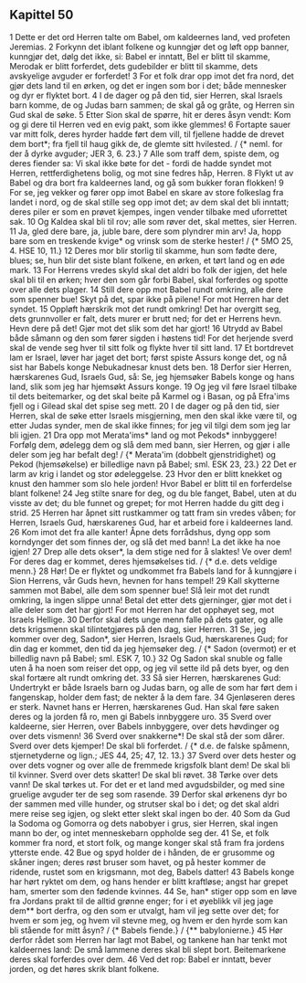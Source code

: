 ## Kapittel 50

1 Dette er det ord Herren talte om Babel, om kaldeernes land, ved profeten Jeremias.
2 Forkynn det iblant folkene og kunngjør det og løft opp banner, kunngjør det, dølg det ikke, si: Babel er inntatt, Bel er blitt til skamme, Merodak er blitt forferdet, dets gudebilder er blitt til skamme, dets avskyelige avguder er forferdet!
3 For et folk drar opp imot det fra nord, det gjør dets land til en ørken, og det er ingen som bor i det; både mennesker og dyr er flyktet bort.
4 I de dager og på den tid, sier Herren, skal Israels barn komme, de og Judas barn sammen; de skal gå og gråte, og Herren sin Gud skal de søke.
5 Etter Sion skal de spørre, hit er deres åsyn vendt: Kom og gi dere til Herren ved en evig pakt, som ikke glemmes!
6 Fortapte sauer var mitt folk, deres hyrder hadde ført dem vill, til fjellene hadde de drevet dem bort*; fra fjell til haug gikk de, de glemte sitt hvilested. / {* neml. for der å dyrke avguder; JER 3, 6. 23.}
7 Alle som traff dem, spiste dem, og deres fiender sa: Vi skal ikke bøte for det - fordi de hadde syndet mot Herren, rettferdighetens bolig, og mot sine fedres håp, Herren.
8 Flykt ut av Babel og dra bort fra kaldeernes land, og gå som bukker foran flokken!
9 For se, jeg vekker og fører opp imot Babel en skare av store folkeslag fra landet i nord, og de skal stille seg opp imot det; av dem skal det bli inntatt; deres piler er som en prøvet kjempes, ingen vender tilbake med uforrettet sak.
10 Og Kaldea skal bli til rov; alle som røver det, skal mettes, sier Herren.
11 Ja, gled dere bare, ja, juble bare, dere som plyndrer min arv! Ja, hopp bare som en treskende kvige* og vrinsk som de sterke hester! / {* 5MO 25, 4. HSE 10, 11.}
12 Deres mor blir storlig til skamme, hun som fødte dere, blues; se, hun blir det siste blant folkene, en ørken, et tørt land og en øde mark.
13 For Herrens vredes skyld skal det aldri bo folk der igjen, det hele skal bli til en ørken; hver den som går forbi Babel, skal forferdes og spotte over alle dets plager.
14 Still dere opp mot Babel rundt omkring, alle dere som spenner bue! Skyt på det, spar ikke på pilene! For mot Herren har det syndet.
15 Oppløft hærskrik mot det rundt omkring! Det har overgitt seg, dets grunnvoller er falt, dets murer er brutt ned; for det er Herrens hevn. Hevn dere på det! Gjør mot det slik som det har gjort!
16 Utrydd av Babel både såmann og den som fører sigden i høstens tid! For det herjende sverd skal de vende seg hver til sitt folk og flykte hver til sitt land.
17 Et bortdrevet lam er Israel, løver har jaget det bort; først spiste Assurs konge det, og nå sist har Babels konge Nebukadnesar knust dets ben.
18 Derfor sier Herren, hærskarenes Gud, Israels Gud, så: Se, jeg hjemsøker Babels konge og hans land, slik som jeg har hjemsøkt Assurs konge.
19 Og jeg vil føre Israel tilbake til dets beitemarker, og det skal beite på Karmel og i Basan, og på Efra'ims fjell og i Gilead skal det spise seg mett.
20 I de dager og på den tid, sier Herren, skal de søke etter Israels misgjerning, men den skal ikke være til, og etter Judas synder, men de skal ikke finnes; for jeg vil tilgi dem som jeg lar bli igjen.
21 Dra opp mot Merata'ims* land og mot Pekods* innbyggere! Forfølg dem, ødelegg dem og slå dem med bann, sier Herren, og gjør i alle deler som jeg har befalt deg! / {* Merata'im (dobbelt gjenstridighet) og Pekod (hjemsøkelse) er billedlige navn på Babel; sml. ESK 23, 23.}
22 Det er larm av krig i landet og stor ødeleggelse.
23 Hvor den er blitt knekket og knust den hammer som slo hele jorden! Hvor Babel er blitt til en forferdelse blant folkene!
24 Jeg stilte snare for deg, og du ble fanget, Babel, uten at du visste av det; du ble funnet og grepet; for mot Herren hadde du gitt deg i strid.
25 Herren har åpnet sitt rustkammer og tatt fram sin vredes våben; for Herren, Israels Gud, hærskarenes Gud, har et arbeid fore i kaldeernes land.
26 Kom imot det fra alle kanter! Åpne dets forrådshus, dyng opp som korndynger det som finnes der, og slå det med bann! La det ikke ha noe igjen!
27 Drep alle dets okser*, la dem stige ned for å slaktes! Ve over dem! For deres dag er kommet, deres hjemsøkelses tid. / {* d.e. dets veldige menn.}
28 Hør! De er flyktet og undkommet fra Babels land for å kunngjøre i Sion Herrens, vår Guds hevn, hevnen for hans tempel!
29 Kall skytterne sammen mot Babel, alle dem som spenner bue! Slå leir mot det rundt omkring, la ingen slippe unna! Betal det etter dets gjerninger, gjør mot det i alle deler som det har gjort! For mot Herren har det opphøyet seg, mot Israels Hellige.
30 Derfor skal dets unge menn falle på dets gater, og alle dets krigsmenn skal tilintetgjøres på den dag, sier Herren.
31 Se, jeg kommer over deg, Sadon*, sier Herren, Israels Gud, hærskarenes Gud; for din dag er kommet, den tid da jeg hjemsøker deg. / {* Sadon (overmot) er et billedlig navn på Babel; sml. ESK 7, 10.}
32 Og Sadon skal snuble og falle uten å ha noen som reiser det opp, og jeg vil sette ild på dets byer, og den skal fortære alt rundt omkring det.
33 Så sier Herren, hærskarenes Gud: Undertrykt er både Israels barn og Judas barn, og alle de som har ført dem i fangenskap, holder dem fast; de nekter å la dem fare.
34 Gjenløseren deres er sterk. Navnet hans er Herren, hærskarenes Gud. Han skal føre saken deres og la jorden få ro, men gi Babels innbyggere uro.
35 Sverd over kaldeerne, sier Herren, over Babels innbyggere, over dets høvdinger og over dets vismenn!
36 Sverd over snakkerne*! De skal stå der som dårer. Sverd over dets kjemper! De skal bli forferdet. / {* d.e. de falske spåmenn, stjernetyderne og lign.; JES 44, 25; 47, 12. 13.}
37 Sverd over dets hester og over dets vogner og over alle de fremmede krigsfolk blant dem! De skal bli til kvinner. Sverd over dets skatter! De skal bli røvet.
38 Tørke over dets vann! De skal tørkes ut. For det er et land med avgudsbilder, og med sine gruelige avguder ter de seg som rasende.
39 Derfor skal ørkenens dyr bo der sammen med ville hunder, og strutser skal bo i det; og det skal aldri mere reise seg igjen, og slekt etter slekt skal ingen bo der.
40 Som da Gud la Sodoma og Gomorra og dets nabobyer i grus, sier Herren, skal ingen mann bo der, og intet menneskebarn oppholde seg der.
41 Se, et folk kommer fra nord, et stort folk, og mange konger skal stå fram fra jordens ytterste ende.
42 Bue og spyd holder de i hånden, de er grusomme og skåner ingen; deres røst bruser som havet, og på hester kommer de ridende, rustet som en krigsmann, mot deg, Babels datter!
43 Babels konge har hørt ryktet om dem, og hans hender er blitt kraftløse; angst har grepet ham, smerter som den fødende kvinnes.
44 Se, han* stiger opp som en løve fra Jordans prakt til de alltid grønne enger; for i et øyeblikk vil jeg jage dem** bort derfra, og den som er utvalgt, ham vil jeg sette over det; for hvem er som jeg, og hvem vil stevne meg, og hvem er den hyrde som kan bli stående for mitt åsyn? / {* Babels fiende.} / {** babylonierne.}
45 Hør derfor rådet som Herren har lagt mot Babel, og tankene han har tenkt mot kaldeernes land: De små lammene deres skal bli slept bort. Beitemarkene deres skal forferdes over dem.
46 Ved det rop: Babel er inntatt, bever jorden, og det høres skrik blant folkene.

